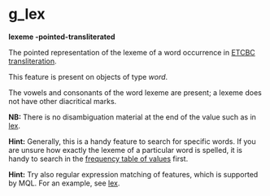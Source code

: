 # g_lex

**lexeme -pointed-transliterated**


The pointed representation of the lexeme of a word occurrence in 
[ETCBC transliteration](https://shebanq.ancient-data.org/shebanq/static/docs/ETCBC4-transcription.pdf).

This feature is present on objects of type *word*.

The vowels and consonants of the word lexeme are present; a lexeme does not have other diacritical marks.

**NB:**
There is no disambiguation material at the end of the value such as in [lex](lex).

**Hint:**
Generally, this is a handy feature to search for specific words.
If you are unsure how exactly the lexeme of a particular word is spelled, it is handy to search in the
[frequency table of values](../index/g_lex)
first. 

**Hint:**
Try also regular expression matching of features, which is supported by MQL. For an example, see [lex](lex).

